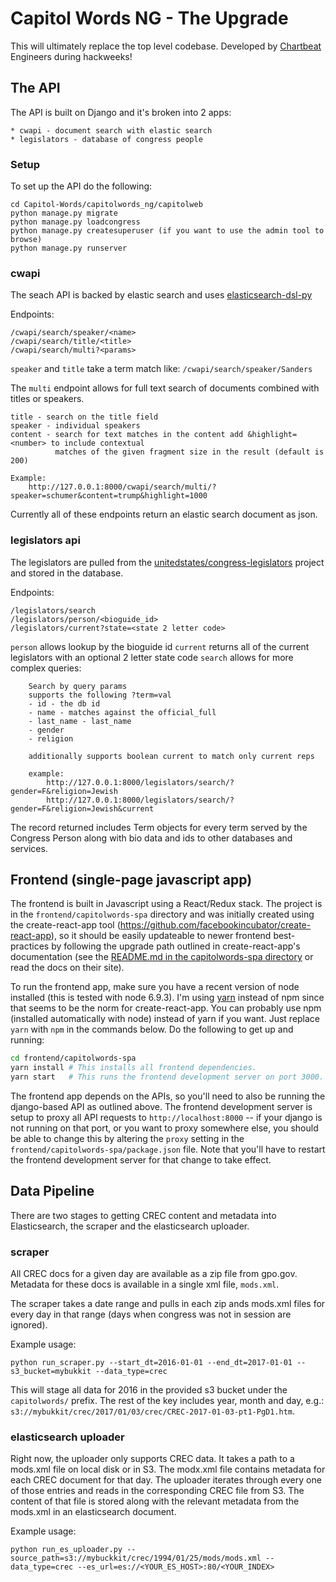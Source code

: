 # Capitol Words NG - The Upgrade

This will ultimately replace the top level codebase. Developed by [Chartbeat](https://www.chartbeat.com) Engineers during hackweeks!


## The API

The API is built on Django and it's broken into 2 apps:

    * cwapi - document search with elastic search
    * legislators - database of congress people


### Setup

To set up the API do the following:

    cd Capitol-Words/capitolwords_ng/capitolweb
    python manage.py migrate
    python manage.py loadcongress
    python manage.py createsuperuser (if you want to use the admin tool to browse)
    python manage.py runserver


### cwapi

The seach API is backed by elastic search and uses [elasticsearch-dsl-py](https://github.com/elastic/elasticsearch-dsl-py)

Endpoints:

    /cwapi/search/speaker/<name>
    /cwapi/search/title/<title>
    /cwapi/search/multi?<params>

`speaker` and `title` take a term match like: `/cwapi/search/speaker/Sanders`

The `multi` endpoint allows for full text search of documents combined with titles or speakers.

    title - search on the title field
    speaker - individual speakers
    content - search for text matches in the content add &highlight=<number> to include contextual
              matches of the given fragment size in the result (default is 200)

    Example:
        http://127.0.0.1:8000/cwapi/search/multi/?speaker=schumer&content=trump&highlight=1000

Currently all of these endpoints return an elastic search document as json.

### legislators api

The legislators are pulled from the [unitedstates/congress-legislators](https://github.com/unitedstates/congress-legislators) project and stored in the database.

Endpoints:

    /legislators/search
    /legislators/person/<bioguide_id>
    /legislators/current?state=<state 2 letter code>

 `person` allows lookup by the bioguide id
 `current` returns all of the current legislators with an optional 2 letter state code
 `search` allows for more complex queries:

        Search by query params
        supports the following ?term=val
        - id - the db id
        - name - matches against the official_full
        - last_name - last_name
        - gender
        - religion

        additionally supports boolean current to match only current reps

        example:
            http://127.0.0.1:8000/legislators/search/?gender=F&religion=Jewish
            http://127.0.0.1:8000/legislators/search/?gender=F&religion=Jewish&current


The record returned includes Term objects for every term served by the Congress Person along with bio data and ids to other databases and services.

## Frontend (single-page javascript app)

The frontend is built in Javascript using a React/Redux stack. The project is in the `frontend/capitolwords-spa` directory and was initially created using the create-react-app tool (https://github.com/facebookincubator/create-react-app), so it should be easily updateable to newer frontend best-practices by following the upgrade path outlined in create-react-app's documentation (see the [README.md in the capitolwords-spa directory](frontend/capitolwords-spa/README.md) or read the docs on their site).

To run the frontend app, make sure you have a recent version of node installed (this is tested with node 6.9.3). I'm using [yarn](https://yarnpkg.com) instead of npm since that seems to be the norm for create-react-app. You can probably use npm (installed automatically with node) instead of yarn if you want. Just replace `yarn` with `npm` in the commands below. Do the following to get up and running:

```bash
cd frontend/capitolwords-spa
yarn install # This installs all frontend dependencies.
yarn start   # This runs the frontend development server on port 3000.
```

The frontend app depends on the APIs, so you'll need to also be running the django-based API as outlined above. The frontend development server is setup to proxy all API requests to `http://localhost:8000` -- if your django is not running on that port, or you want to proxy somewhere else, you should be able to change this by altering the `proxy` setting in the `frontend/capitolwords-spa/package.json` file. Note that you'll have to restart the frontend development server for that change to take effect.

## Data Pipeline

There are two stages to getting CREC content and metadata into Elasticsearch, the scraper and the elasticsearch uploader.

### scraper

All CREC docs for a given day are available as a zip file from gpo.gov. Metadata for these docs is available in a single xml file, `mods.xml`.

The scraper takes a date range and pulls in each zip ands mods.xml files for every day in that range (days when congress was not in session are ignored).

Example usage:

```
python run_scraper.py --start_dt=2016-01-01 --end_dt=2017-01-01 --s3_bucket=mybukkit --data_type=crec
```

This will stage all data for 2016 in the provided s3 bucket under the `capitolwords/` prefix. The rest of the key includes year, month and day, e.g.: `s3://mybukkit/crec/2017/01/03/crec/CREC-2017-01-03-pt1-PgD1.htm`.

### elasticsearch uploader

Right now, the uploader only supports CREC data. It takes a path to a mods.xml file on local disk or in S3. The modx.xml file contains metadata for each CREC document for that day. The uploader iterates through every one of those entries and reads in the corresponding CREC file from S3. The content of that file is stored along with the relevant metadata from the mods.xml in an elasticsearch document.

Example usage:

```
python run_es_uploader.py --source_path=s3://mybuckkit/crec/1994/01/25/mods/mods.xml --data_type=crec --es_url=es://<YOUR_ES_HOST>:80/<YOUR_INDEX>
```

